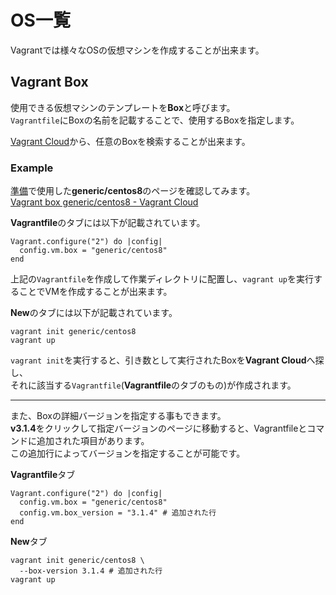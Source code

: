 # OS一覧

Vagrantでは様々なOSの仮想マシンを作成することが出来ます。

## Vagrant Box

使用できる仮想マシンのテンプレートを**Box**と呼びます。  
`Vagrantfile`にBoxの名前を記載することで、使用するBoxを指定します。

[Vagrant Cloud](https://app.vagrantup.com/boxes/search)から、任意のBoxを検索することが出来ます。

### Example

[準備](../preparation)で使用した**generic/centos8**のページを確認してみます。  
[Vagrant box generic/centos8 - Vagrant Cloud](https://app.vagrantup.com/generic/boxes/centos8)

**Vagrantfile**のタブには以下が記載されています。

```Vagrantfile
Vagrant.configure("2") do |config|
  config.vm.box = "generic/centos8"
end
```

上記の`Vagrantfile`を作成して作業ディレクトリに配置し、`vagrant up`を実行することでVMを作成することが出来ます。

**New**のタブには以下が記載されています。

```shell
vagrant init generic/centos8
vagrant up
```

`vagrant init`を実行すると、引き数として実行されたBoxを**Vagrant Cloud**へ探し、  
それに該当する`Vagrantfile`(**Vagrantfile**のタブのもの)が作成されます。

---

また、Boxの詳細バージョンを指定する事もできます。  
**v3.1.4**をクリックして指定バージョンのページに移動すると、Vagrantfileとコマンドに追加された項目があります。  
この追加行によってバージョンを指定することが可能です。

**Vagrantfile**タブ

```Vagrantfile
Vagrant.configure("2") do |config|
  config.vm.box = "generic/centos8"
  config.vm.box_version = "3.1.4" # 追加された行
end
```

**New**タブ

```shell
vagrant init generic/centos8 \
  --box-version 3.1.4 # 追加された行
vagrant up
```
